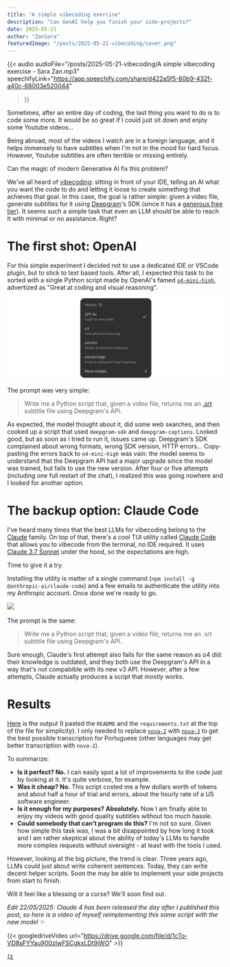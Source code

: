 ```yaml
---
title: "A simple vibecoding exercise"
description: "Can GenAI help you finish your side-projects?"
date: 2025-05-21
author: "ZanSara"
featuredImage: "/posts/2025-05-21-vibecoding/cover.png"
---
```


{{< audio 
    audioFile="/posts/2025-05-21-vibecoding/A simple vibecoding exercise - Sara Zan.mp3" 
    speechifyLink="https://app.speechify.com/share/d422a5f5-80b9-432f-a40c-68003e520044"
>}}

Sometimes, after an entire day of coding, the last thing you want to do is to code some more. It would be so great if I could just sit down and enjoy some Youtube videos...

Being abroad, most of the videos I watch are in a foreign language, and it helps immensely to have subtitles when I'm not in the mood for hard focus. However, Youtube subtitles are often terrible or missing entirely.

Can the magic of modern Generative AI fix this problem?

We've all heard of [vibecoding](https://x.com/karpathy/status/1886192184808149383): sitting in front of your IDE, telling an AI what you want the code to do and letting it loose to create _something_ that achieves that goal. In this case, the goal is rather simple: given a video file, generate subtitles for it using [Deepgram](https://deepgram.com/)'s SDK (since it has a [generous free tier](https://deepgram.com/pricing)). It seems such a simple task that even an LLM should be able to reach it with minimal or no assistance. Right?

# The first shot: OpenAI

For this simple experiment I decided not to use a dedicated IDE or VSCode plugin, but to stick to text based tools. After all, I expected this task to be sorted with a single Python script made by OpenAI's famed [`o4-mini-high`](https://openai.com/index/introducing-o3-and-o4-mini/), advertized as "Great at coding and visual reasoning".

![](/posts/2025-05-21-vibecoding/openai-model-selector.png)

The prompt was very simple:

> Write me a Python script that, given a video file, returns me an [.srt](https://en.wikipedia.org/wiki/SubRip) subtitle file using Deepgram's API.

As expected, the model thought about it, did some web searches, and then cooked up a script that used `deepgram-sdk` and `deepgram-captions`. Looked good, but as soon as I tried to run it, issues came up. Deepgram's SDK complained about wrong formats, wrong SDK version, HTTP errors... Copy-pasting the errors back to `o4-mini-high` was vain: the model seems to understand that the Deepgram API had a major upgrade since the model was trained, but fails to use the new version. After four or five attempts (including one full restart of the chat), I realized this was going nowhere and I looked for another option.

# The backup option: Claude Code

I've heard many times that the best LLMs for vibecoding belong to the [Claude](https://www.anthropic.com/claude) family. On top of that, there's a cool TUI utility called [Claude Code](https://www.anthropic.com/claude-code) that allows you to vibecode from the terminal, no IDE required. It uses [Claude 3.7 Sonnet](https://www.anthropic.com/claude/sonnet) under the hood, so the expectations are high.

Time to give it a try.

Installing the utility is matter of a single command (`npm install -g @anthropic-ai/claude-code`) and a few emails to authenticate the utility into my Anthropic account. Once done we're ready to go.

![](/posts/2025-05-21-vibecoding/claude-code-intro.gif)

The prompt is the same:

> Write me a Python script that, given a video file, returns me an .srt subtitle file using Deepgram's API.

Sure enough, Claude's first attempt also fails for the same reason as o4 did: their knowledge is outdated, and they both use the Deepgram's API in a way that's not compabible with its new v3 API. However, after a few attempts, Claude actually produces a script that _mostly_ works.

# Results

[Here](https://gist.github.com/ZanSara/4bab5db89376d595128e0688804d694c) is the output (I pasted the `README` and the `requirements.txt` at the top of the file for simplicity). I only needed to replace [`nova-2`](https://developers.deepgram.com/docs/models-languages-overview#nova-2) with [`nova-3`](https://developers.deepgram.com/docs/models-languages-overview#nova-3) to get the best possible transcription for Portuguese (other languages may get better transcription with `nova-2`).

To summarize:
- **Is it perfect? No.** I can easily spot a lot of improvements to the code just by looking at it. It's quite verbose, for example.
- **Was it cheap? No.** This script costed me a few dollars worth of tokens and about half a hour of trial and errors, about the hourly rate of a US software engineer.
- **Is it enough for my purposes? Absolutely.** Now I am finally able to enjoy my videos with good quality subtitles without too much hassle.
- **Could somebody that can't program do this?** I'm not so sure. Given how simple this task was, I was a bit disappointed by how long it took and I am rather skeptical about the ability of today's LLMs to handle more complex requests without oversight - at least with the tools I used.

However, looking at the big picture, the trend is clear. Three years ago, LLMs could just about write coherent sentences. Today, they can write decent helper scripts. Soon the may be able to implement your side projects from start to finish. 

Will it feel like a blessing or a curse? We'll soon find out.


_Edit 22/05/2025: Claude 4 has been released the day after I published this post, so here is a video of myself reimplementing this same script with the new model ✨_

{{< googledriveVideo url="https://drive.google.com/file/d/1cTo-VD8sFYYau900zIwFSCgkxLDt9iWO" >}}


<p class="fleuron"><a href="https://www.zansara.dev/posts/2024-05-06-teranoptia/">{z</a></p>
